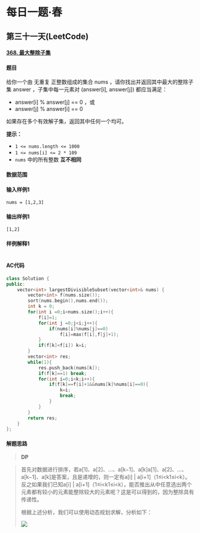 # 每日一题·春

## 第三十一天(LeetCode)

#### [368. 最大整除子集](https://leetcode-cn.com/problems/largest-divisible-subset/)

#### 题目

给你一个由 无重复 正整数组成的集合 nums ，请你找出并返回其中最大的整除子集 answer ，子集中每一元素对 (answer[i], answer[j]) 都应当满足：

- answer[i] % answer[j] == 0 ，或
- answer[j] % answer[i] == 0

如果存在多个有效解子集，返回其中任何一个均可。



**提示：**

- `1 <= nums.length <= 1000`
- `1 <= nums[i] <= 2 * 109`
- `nums` 中的所有整数 **互不相同**

#### 数据范围



#### 输入样例1

```
nums = [1,2,3]
```

#### 输出样例1

```
[1,2]
```

#### 样例解释1

> ```
> 
> ```

#### AC代码

```c++
class Solution {
public:
    vector<int> largestDivisibleSubset(vector<int>& nums) {
        vector<int> f(nums.size());
        sort(nums.begin(),nums.end());
        int k = 0;
        for(int i =0;i<nums.size();i++){
            f[i]=1;
            for(int j =0;j<i;j++){
                if(nums[i]%nums[j]==0)
                    f[i]=max(f[i],f[j]+1);
            }
            if(f[k]<f[i]) k=i;
        }
        vector<int> res;
        while(1){
            res.push_back(nums[k]);
            if(f[k]==1) break;
            for(int i=0;i<k;i++){
                if(f[k]==f[i]+1&&nums[k]%nums[i]==0){
                    k=i;
                    break;
                }
            }
        }
        return res;
    }
};
```

#### 解题思路

> **DP**

>  首先对数据进行排序，若a[1]、a[2]、…、a[k−1]、a[k]a[1]、a[2]、…、a[k−1]、a[k]是答案，且是递增的，则一定有a[i] | a[i+1]（1≤i<k1≤i<k）。反之如果我们已知a[i] | a[i+1]（1≤i<k1≤i<k），能否推出从中任意选出两个元素都有较小的元素能整除较大的元素呢？这是可以得到的，因为整除具有传递性。
>
>  根据上述分析，我们可以使用动态规划求解，分析如下：
>
>  ![](https://cdn.acwing.com/media/article/image/2021/04/23/61813_ee0b8774a3-image-20210423093646543.png)


